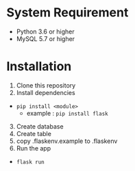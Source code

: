 # System Requirement

- Python 3.6 or higher
- MySQL 5.7 or higher

# Installation

1. Clone this repository
2. Install dependencies
  - `pip install <module>`
    - example : `pip install flask`
3. Create database
4. Create table
5. copy .flaskenv.example to .flaskenv
6. Run the app
  - `flask run`